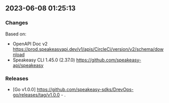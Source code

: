 

## 2023-06-08 01:25:13
### Changes
Based on:
- OpenAPI Doc v2 https://prod.speakeasyapi.dev/v1/apis/CircleCi/version/v2/schema/download
- Speakeasy CLI 1.45.0 (2.37.0) https://github.com/speakeasy-api/speakeasy
### Releases
- [Go v1.0.0] https://github.com/speakeasy-sdks/DrevOps-go/releases/tag/v1.0.0 - .